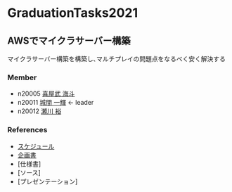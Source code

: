 # GraduationTasks2021

## AWSでマイクラサーバー構築

マイクラサーバー構築を構築し､マルチプレイの問題点をなるべく安く解決する

### Member
- n20005 [喜屋武 海斗](https://github.com/n20005/GraduationTasks)
- n20011 [城間 一輝](https://github.com/n20011/AWSteam) <- leader
- n20012 [瀬川 裕](https://github.com/n20012/AWSteam)

### References

- [スケジュール](./docs/Schedule.md)
- [企画書](./docs/Proposal.md)
- [仕様書]
- [ソース]
- [プレゼンテーション]

